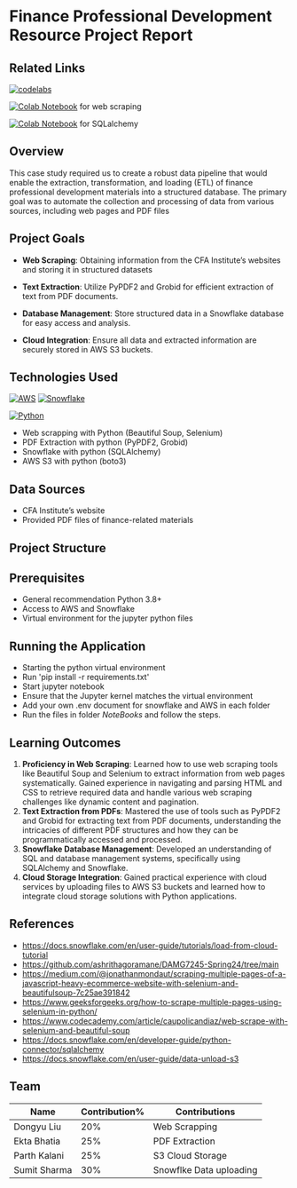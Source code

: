 # Finance Professional Development Resource Project Report

## Related Links

[![codelabs](https://img.shields.io/badge/codelabs-4285F4?style=for-the-badge&logo=codelabs&logoColor=white)](https://codelabs-preview.appspot.com/?file_id=1PG95JnUns66L2cMYGrrU4qmEThuvEntGLV3w98p1TFg/edit#0)

[![Colab Notebook](https://img.shields.io/badge/Google_Colab-Notebook-orange?style=flat&logo=googlecolab)](https://colab.research.google.com/drive/1B-cStyriTOmnb8g1QD8eqmmaQATxIoPo) for web scraping

[![Colab Notebook](https://img.shields.io/badge/Google_Colab-Notebook-orange?style=flat&logo=googlecolab)](https://colab.research.google.com/drive/1ypw7U38NmmvOOX6EyAw5e-cj0nC-BCmW) for SQLalchemy

## Overview

This case study required us to create a robust data pipeline that would enable the extraction, transformation, and loading (ETL) of finance professional development materials into a structured database. The primary goal was to automate the collection and processing of data from various sources, including web pages and PDF files

## Project Goals

- **Web Scraping**: Obtaining information from the CFA Institute’s websites and storing it in structured datasets

- **Text Extraction**: Utilize PyPDF2 and Grobid for efficient extraction of text from PDF documents.
- **Database Management**: Store structured data in a Snowflake database for easy access and analysis.
- **Cloud Integration**: Ensure all data and extracted information are securely stored in AWS S3 buckets.

## Technologies Used



[![AWS](https://img.shields.io/badge/AWS-411120?style=for-the-badge)](https://aws.amazon.com/)
[![Snowflake](https://img.shields.io/badge/snowflake-0000FF?style=for-the-badge&logo=snowflake&logoColor=white)](https://docs.snowflake.com/ )

[![Python](https://img.shields.io/badge/Python-FFD43B?style=for-the-badge&logo=python&logoColor=blue)](https://www.python.org/)

- Web scrapping with Python (Beautiful Soup, Selenium)
- PDF Extraction with python (PyPDF2, Grobid)
- Snowflake with python (SQLAlchemy)
- AWS S3 with python (boto3)

## Data Sources

- CFA Institute’s website
- Provided PDF files of finance-related materials

## Project Structure



## Prerequisites

- General recommendation Python 3.8+
- Access to AWS and Snowflake
- Virtual environment for the jupyter python files

## Running the Application

- Starting the python virtual environment
- Run 'pip install -r requirements.txt'
- Start jupyter notebook
- Ensure that the Jupyter kernel matches the virtual environment
- Add your own .env document for snowflake and AWS in each folder
- Run the files in folder *NoteBooks* and follow the steps.

## Learning Outcomes

1. **Proficiency in Web Scraping**: Learned how to use web scraping tools like Beautiful Soup and Selenium to extract information from web pages systematically. Gained experience in navigating and parsing HTML and CSS to retrieve required data and handle various web scraping challenges like dynamic content and pagination.
2. **Text Extraction from PDFs**: Mastered the use of tools such as PyPDF2 and Grobid for extracting text from PDF documents, understanding the intricacies of different PDF structures and how they can be programmatically accessed and processed.
3. **Snowflake Database Management**: Developed an understanding of SQL and database management systems, specifically using SQLAlchemy and Snowflake. 
4. **Cloud Storage Integration**: Gained practical experience with cloud services by uploading files to AWS S3 buckets and learned how to integrate cloud storage solutions with Python applications.

## References

- https://docs.snowflake.com/en/user-guide/tutorials/load-from-cloud-tutorial
- https://github.com/ashrithagoramane/DAMG7245-Spring24/tree/main
- https://medium.com/@jonathanmondaut/scraping-multiple-pages-of-a-javascript-heavy-ecommerce-website-with-selenium-and-beautifulsoup-7c25ae391842
- https://www.geeksforgeeks.org/how-to-scrape-multiple-pages-using-selenium-in-python/
- https://www.codecademy.com/article/caupolicandiaz/web-scrape-with-selenium-and-beautiful-soup
- https://docs.snowflake.com/en/developer-guide/python-connector/sqlalchemy
- https://docs.snowflake.com/en/user-guide/data-unload-s3

## Team

| Name         | Contribution% | Contributions           |
| ------------ | ------------- | ----------------------- |
| Dongyu Liu   | 20%           | Web Scrapping           |
| Ekta Bhatia  | 25%           | PDF Extraction          |
| Parth Kalani | 25%           | S3 Cloud Storage        |
| Sumit Sharma | 30%           | Snowflke Data uploading |

